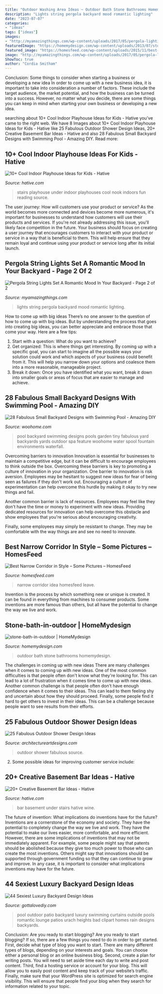 ```yaml
---
title: "Outdoor Washing Area Ideas ~ Outdoor Bath Stone Bathrooms Homemydesign"
description: "Lights string pergola backyard mood romantic lighting"
date: "2023-07-07"
categories:
- "ideas"
tags: ["ideas"]
images:
- "http://myamazingthings.com/wp-content/uploads/2017/05/pergola-lighting-ideas-string-lights-1024x683.jpg"
featuredImage: "https://homemydesign.com/wp-content/uploads/2013/07/stone-bath-in-outdoor.jpg"
featured_image: "https://homesfeed.com/wp-content/uploads/2015/11/best-narrow-corridor-design-idea-with-wall-pictures-exhibition-and-gray-white-paint-decoration-and-runner-rug-and-chair-and-chandelier-and-white-wooden-door.jpg"
image: "http://myamazingthings.com/wp-content/uploads/2017/05/pergola-lighting-ideas-string-lights-1024x683.jpg"
ShowToc: true
author: "Cordia Smitham"
---
```



Conclusion: Some things to consider when starting a business or developing a new idea
In order to come up with a new business idea, it is important to take into consideration a number of factors. These include the target audience, the market potential, and how the business can be turned into a success. However, no matter what you decide, there are some things you can keep in mind when starting your own business or developing a new idea.

	

		
searching about 10+ Cool Indoor Playhouse Ideas for Kids - Hative you've came to the right web. We have 8 Images about 10+ Cool Indoor Playhouse Ideas for Kids - Hative like 25 Fabulous Outdoor Shower Design Ideas, 20+ Creative Basement Bar Ideas - Hative and also 28 Fabulous Small Backyard Designs with Swimming Pool - Amazing DIY. Read more:
		
    
## 10+ Cool Indoor Playhouse Ideas For Kids - Hative

<img loading=lazy src="https://hative.com/wp-content/uploads/2014/11/indoor-playhouse/4-playhouses-under-the-stairs.jpg" onerror="this.onerror=null;this.src='https://tse3.mm.bing.net/th?id=OIP.PsFTSX0obXmlBrZAT7mlmQHaJ4&amp;pid=15.1';" alt="10+ Cool Indoor Playhouse Ideas for Kids - Hative">

_Source: hative.com_

>stairs playhouse under indoor playhouses cool nook indoors fun reading source. 

	

The user journey: How will customers use your product or service?
As the world becomes more connected and devices become more numerous, it's important for businesses to understand how customers will use their products and services. If you're not already addressing this issue, you'll likely face competition in the future.
Your business should focus on creating a user journey that encourages customers to interact with your product or service in a way that is beneficial to them. This will help ensure that they remain loyal and continue using your product or service long after its initial launch.

    
## Pergola String Lights Set A Romantic Mood In Your Backyard - Page 2 Of 2

<img loading=lazy src="http://myamazingthings.com/wp-content/uploads/2017/05/pergola-lighting-ideas-string-lights-1024x683.jpg" onerror="this.onerror=null;this.src='https://tse3.mm.bing.net/th?id=OIP.ILYdwJdlByyX6w5comvouQHaE8&amp;pid=15.1';" alt="Pergola String Lights Set A Romantic Mood In Your Backyard - Page 2 of 2">

_Source: myamazingthings.com_

>lights string pergola backyard mood romantic lighting. 

	

How to come up with big ideas
There’s no one answer to the question of how to come up with big ideas. But by understanding the process that goes into creating big ideas, you can better appreciate and embrace those that come your way. Here are a few tips:
1. Start with a question: What do you want to achieve?
2. Get organized: This is where things get interesting. By coming up with a specific goal, you can start to imagine all the possible ways your solution could work and which aspects of your business could benefit from it. This will help you narrow down your options and coalesce them into a more reasonable, manageable project.
3. Break it down: Once you have identified what you want, break it down into smaller goals or areas of focus that are easier to manage and achieve.

    
## 28 Fabulous Small Backyard Designs With Swimming Pool - Amazing DIY

<img loading=lazy src="http://www.woohome.com/wp-content/uploads/2015/05/Small-Backyard-Pool-Woohome-25.jpg" onerror="this.onerror=null;this.src='https://tse4.mm.bing.net/th?id=OIP.eeQZ2Hua8_zGriqLoS69wwHaLH&amp;pid=15.1';" alt="28 Fabulous Small Backyard Designs with Swimming Pool - Amazing DIY">

_Source: woohome.com_

>pool backyard swimming designs pools garden tiny fabulous yard backyards yards outdoor spa feature woohome water spool fountain environments waterfall. 

	

Overcoming barriers to innovation
Innovation is essential for businesses to maintain a competitive edge, but it can be difficult to encourage employees to think outside the box. Overcoming these barriers is key to promoting a culture of innovation in your organization.
One barrier to innovation is risk aversion. Employees may be hesitant to suggest new ideas for fear of being seen as failures if they don't work out. Encouraging a culture of experimentation can help overcome this hurdle by making it okay to try new things and fail.

Another common barrier is lack of resources. Employees may feel like they don't have the time or money to experiment with new ideas. Providing dedicated resources for innovation can help overcome this obstacle and show employees that you're serious about encouraging creativity.

Finally, some employees may simply be resistant to change. They may be comfortable with the way things are and see no need to innovate.

    
## Best Narrow Corridor In Style – Some Pictures – HomesFeed

<img loading=lazy src="https://homesfeed.com/wp-content/uploads/2015/11/best-narrow-corridor-design-idea-with-wall-pictures-exhibition-and-gray-white-paint-decoration-and-runner-rug-and-chair-and-chandelier-and-white-wooden-door.jpg" onerror="this.onerror=null;this.src='https://tse4.mm.bing.net/th?id=OIP.VSRJjlSci7vK6yYZYAI4nwHaLH&amp;pid=15.1';" alt="Best Narrow Corridor in Style – Some Pictures – HomesFeed">

_Source: homesfeed.com_

>narrow corridor idea homesfeed leave. 

	

Invention is the process by which something new or unique is created. It can be found in everything from machines to consumer products. Some inventions are more famous than others, but all have the potential to change the way we live and work.

    
## Stone-bath-in-outdoor | HomeMydesign

<img loading=lazy src="https://homemydesign.com/wp-content/uploads/2013/07/stone-bath-in-outdoor.jpg" onerror="this.onerror=null;this.src='https://tse3.mm.bing.net/th?id=OIP.6wYIkai7hIEi0Ol8cHmZAwHaLJ&amp;pid=15.1';" alt="stone-bath-in-outdoor | HomeMydesign">

_Source: homemydesign.com_

>outdoor bath stone bathrooms homemydesign. 

	

The challenges in coming up with new ideas
There are many challenges when it comes to coming up with new ideas. One of the most common difficulties is that people often don't know what they're looking for. This can lead to a lot of frustration when it comes time to come up with new ideas. Another common challenge is that people often don't have enough confidence when it comes to their ideas. This can lead to them feeling shy and uncertain about how they should proceed. Finally, some people find it hard to get others to invest in their ideas. This can be a challenge because people want to see results from their efforts.

    
## 25 Fabulous Outdoor Shower Design Ideas

<img loading=lazy src="https://www.architectureartdesigns.com/wp-content/uploads/2013/08/10-630x947.jpg" onerror="this.onerror=null;this.src='https://tse1.mm.bing.net/th?id=OIP.0DTASdWGYHI57ERwmBiYLgHaLI&amp;pid=15.1';" alt="25 Fabulous Outdoor Shower Design Ideas">

_Source: architectureartdesigns.com_

>outdoor shower fabulous source. 

	

2. Some possible ideas for improving customer service include: 

    
## 20+ Creative Basement Bar Ideas - Hative

<img loading=lazy src="https://hative.com/wp-content/uploads/2014/05/basement-bar-ideas/17-wine-bar-under-stairs.jpg" onerror="this.onerror=null;this.src='https://tse1.mm.bing.net/th?id=OIP.bjCs5_dVaxdWr2_VCeVHjgHaJ4&amp;pid=15.1';" alt="20+ Creative Basement Bar Ideas - Hative">

_Source: hative.com_

>bar basement under stairs hative wine. 

	

The future of invention: What implications do inventions have for the future?
Inventions are a cornerstone of the economy and society. They have the potential to completely change the way we live and work. They have the potential to make our lives easier, more comfortable, and more efficient. However, there are some implications of inventions that may not be immediately apparent. For example, some people might say that patents should be abolished because they give too much power to those who can create the most inventions. Others might say that innovations should be supported through government funding so that they can continue to grow and improve. In any case, it is important to consider what implications inventions may have for the future.

    
## 44 Sexiest Luxury Backyard Design Ideas

<img loading=lazy src="http://www.gottalovediy.com/wp-content/uploads/2015/09/225.jpg" onerror="this.onerror=null;this.src='https://tse1.mm.bing.net/th?id=OIP.OEe6Bx7Xll2_7AuUlyqgkgHaLE&amp;pid=15.1';" alt="44 Sexiest Luxury Backyard Design Ideas">

_Source: gottalovediy.com_

>pool outdoor patio backyard luxury swimming curtains outside pools romantic lounge patios urach heights bad clipart homes rain designs backyards. 

	

Conclusion: Are you ready to start blogging?
Are you ready to start blogging? If so, there are a few things you need to do in order to get started. First, decide what type of blog you want to start. There are many different types of blogs, depending on your interests and goals. You can choose either a personal blog or an online business blog. Second, create a plan for writing posts. You will need to set aside time each day to write and post content. Third, find a hosting service or account for your blog. This will allow you to easily post content and keep track of your website’s traffic. Finally, make sure that your WordPress site is optimized for search engine visibility. This will ensure that people find your blog when they search for information related to your topic.

